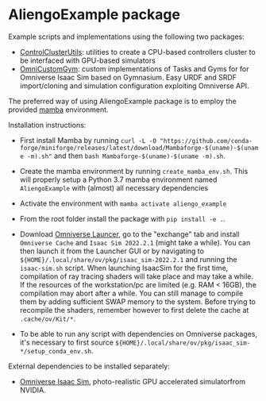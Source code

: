 # AliengoExample package
Example scripts and implementations using the following two packages:
 
- [ControlClusterUtils](https://github.com/AndPatr/ControlClusterUtils): utilities to create a CPU-based controllers cluster to be interfaced with GPU-based simulators 
- [OmniCustomGym](https://github.com/AndPatr/OmniCustomGym): custom implementations of Tasks and Gyms for for Omniverse Isaac Sim based on Gymnasium. Easy URDF and SRDF import/cloning and simulation configuration exploiting Omniverse API.

The preferred way of using AliengoExample package is to employ the provided [mamba](https://mamba.readthedocs.io/en/latest/user_guide/mamba.html) environment. 

Installation instructions:
- First install Mamba by running ```curl -L -O "https://github.com/conda-forge/miniforge/releases/latest/download/Mambaforge-$(uname)-$(uname -m).sh"``` and then ```bash Mambaforge-$(uname)-$(uname -m).sh```.

- Create the mamba environment by running ```create_mamba_env.sh```. This will properly setup a Python 3.7 mamba environment named ```AliengoExample``` with (almost) all necessary dependencies

- Activate the environment with ```mamba activate aliengo_example```

- From the root folder install the package with ```pip install -e .```.

- Download [Omniverse Launcer](https://www.nvidia.com/en-us/omniverse/download/), go to the "exchange" tab and install ``` Omniverse Cache``` and  ```Isaac Sim 2022.2.1```  (might take a while). You can then launch it from the Launcher GUI or by navigating to ```${HOME}/.local/share/ov/pkg/isaac_sim-2022.2.1``` and running the ```isaac-sim.sh``` script. When launching IsaacSim for the first time, compilation of ray tracing shaders will take place and may take a while. If the resources of the workstation/pc are limited (e.g. RAM < 16GB), the compilation may abort after a while. You can still manage to compile them by adding sufficient SWAP memory to the system. Before trying to recompile the shaders, remember however to first delete the cache at ```.cache/ov/Kit/*```.

- To be able to run any script with dependencies on Omniverse packages, it's necessary to first source ```${HOME}/.local/share/ov/pkg/isaac_sim-*/setup_conda_env.sh```.

External dependencies to be installed separately: 
- [Omniverse Isaac Sim](https://docs.omniverse.nvidia.com/app_isaacsim/app_isaacsim.html), photo-realistic GPU accelerated simulatorfrom NVIDIA.

